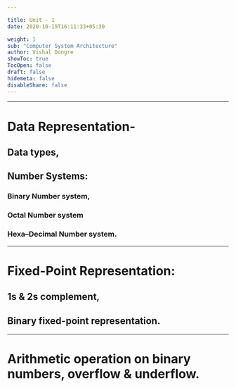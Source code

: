 ```yaml
---

title: Unit - 1
date: 2020-10-19T16:11:33+05:30

weight: 1
sub: "Computer System Architecture"
author: Vishal Dongre
showToc: true
TocOpen: false
draft: false
hidemeta: false
disableShare: false
---
```



---

# Data Representation- 
## Data types, 
## Number Systems: 
### Binary Number system, 
### Octal Number system
### Hexa–Decimal Number system. 

---

# Fixed-Point Representation: 
## 1s & 2s complement, 
## Binary fixed-point representation. 
---

# Arithmetic operation on binary numbers, overflow & underflow.
